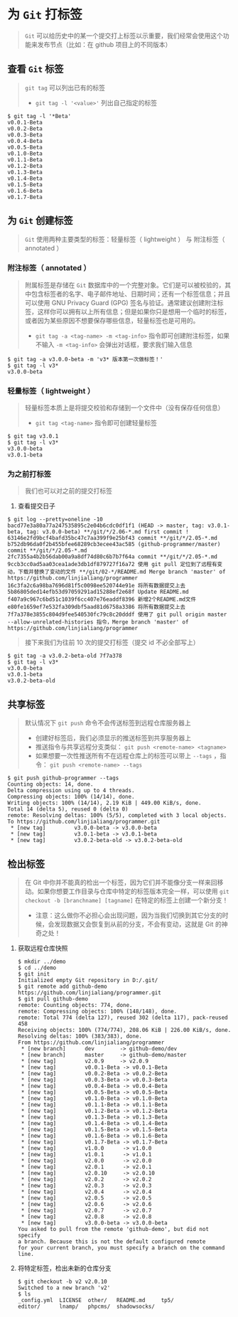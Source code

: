 # 为 `Git` 打标签

> `Git` 可以给历史中的某一个提交打上标签以示重要，我们经常会使用这个功能来发布节点（比如：在 github 项目上的不同版本）

## 查看 `Git` 标签

> `git tag` 可以列出已有的标签
>
> -   `git tag -l '<value>'` 列出自己指定的标签

```shell
$ git tag -l '*Beta'
v0.0.1-Beta
v0.0.2-Beta
v0.0.3-Beta
v0.0.4-Beta
v0.0.5-Beta
v0.1.0-Beta
v0.1.1-Beta
v0.1.2-Beta
v0.1.3-Beta
v0.1.4-Beta
v0.1.5-Beta
v0.1.6-Beta
v0.1.7-Beta
```

## 为 `Git` 创建标签

> `Git` 使用两种主要类型的标签：轻量标签（ lightweight ） 与 附注标签（ annotated ）

### 附注标签（ annotated ）

> 附属标签是存储在 `Git` 数据库中的一个完整对象。它们是可以被校验的，其中包含标签者的名字、电子邮件地址、日期时间；还有一个标签信息；并且可以使用 GNU Privacy Guard (GPG) 签名与验证。通常建议创建附注标签，这样你可以拥有以上所有信息；但是如果你只是想用一个临时的标签，或者因为某些原因不想要保存哪些信息，轻量标签也是可用的。
>
> -   `git tag -a <tag-name> -m <tag-info>` 指令即可创建附注标签，如果不输入 `-m <tag-info>` 会弹出对话框，要求我们输入信息

```shell
$ git tag -a v3.0.0-beta -m 'v3* 版本第一次做标签！'
$ git tag -l v3*
v3.0.0-beta
```

### 轻量标签（ lightweight ）

> 轻量标签本质上是将提交校验和存储到一个文件中（没有保存任何信息）
>
> -   `git tag <tag-name>` 指令即可创建轻量标签

```shell
$ git tag v3.0.1
$ git tag -l v3*
v3.0.0-beta
v3.0.1-beta
```

### 为之前打标签

> 我们也可以对之前的提交打标签

1.  查看提交日子

```shell
$ git log --pretty=oneline -10
bacd77e3a80a77a247535895c2e04b6cdc0df1f1 (HEAD -> master, tag: v3.0.1-beta, tag: v3.0.0-beta) **/git/*/2.06-*.md first commit !
63146e2fd9bcf4bafd35bc47c7aa399f9e25bf43 commit **/git/*/2.05-*.md
b752db96da0f2b455bfee68289cb3ecee43ac585 (github-programmer/master) commit **/git/*/2.05-*.md
2fc7355a4b2b56dab00a9a8df74d80c6b7b7f64a commit **/git/*/2.05-*.md
9ccb3cc0ad5aa03cea1ade3db1df879727f16a72 使用 git pull 定位到了远程有变动，下载并替换了变动的文件 **/git/02-*/README.md Merge branch 'master' of https://github.com/linjialiang/programmer
16c3fa2c6a98ba7696d81f5c0098ee520744e91e 将所有数据提交上去
5b86805ded14efb53d97059291ad15288ef2e68f Update README.md
f407a9c967c6bd51c1039f6cc407e76eaddf8396 新增2个README.md文件
e80fe1659ef7e532fa309dbf5aad81d6758a3386 将所有数据提交上去
7f7a378e3855c804d9fee540530fc79c8c20dddf 使用了 git pull origin master --allow-unrelated-histories 指令，Merge branch 'master' of https://github.com/linjialiang/programmer
```

> 接下来我们为往前 10 次的提交打标签（提交 id 不必全部写上）

```shell
$ git tag -a v3.0.2-beta-old 7f7a378
$ git tag -l v3*
v3.0.0-beta
v3.0.1-beta
v3.0.2-beta-old
```

## 共享标签

> 默认情况下 `git push` 命令不会传送标签到远程仓库服务器上
>
> -   创建好标签后，我们必须显示的推送标签到共享服务器上
> -   推送指令与共享远程分支类似： `git push <remote-name> <tagname>`
> -   如果想要一次性推送所有不在远程仓库上的标签可以带上 `--tags` ，指令： `git push <remote-name> --tags`

```shell
$ git push github-programmer --tags
Counting objects: 14, done.
Delta compression using up to 4 threads.
Compressing objects: 100% (14/14), done.
Writing objects: 100% (14/14), 2.19 KiB | 449.00 KiB/s, done.
Total 14 (delta 5), reused 0 (delta 0)
remote: Resolving deltas: 100% (5/5), completed with 3 local objects.
To https://github.com/linjialiang/programmer.git
 * [new tag]         v3.0.0-beta -> v3.0.0-beta
 * [new tag]         v3.0.1-beta -> v3.0.1-beta
 * [new tag]         v3.0.2-beta-old -> v3.0.2-beta-old
```

## 检出标签

> 在 Git 中你并不能真的检出一个标签，因为它们并不能像分支一样来回移动。如果你想要工作目录与仓库中特定的标签版本完全一样，可以使用 `git checkout -b [branchname] [tagname]` 在特定的标签上创建一个新分支！
>
> -   注意：这么做你不必担心会出现问题，因为当我们切换到其它分支的时候，会发现数据又会恢复到从前的分支，不会有变动，这就是 Git 的神奇之处！

1.  获取远程仓库快照

    ```shell
    $ mkdir ../demo
    $ cd ../demo
    $ git init
    Initialized empty Git repository in D:/.git/
    $ git remote add github-demo https://github.com/linjialiang/programmer.git
    $ git pull github-demo
    remote: Counting objects: 774, done.
    remote: Compressing objects: 100% (148/148), done.
    remote: Total 774 (delta 127), reused 302 (delta 117), pack-reused 458
    Receiving objects: 100% (774/774), 208.06 KiB | 226.00 KiB/s, done.
    Resolving deltas: 100% (383/383), done.
    From https://github.com/linjialiang/programmer
     * [new branch]      dev        -> github-demo/dev
     * [new branch]      master     -> github-demo/master
     * [new tag]         v2.0.9     -> v2.0.9
     * [new tag]         v0.0.1-Beta -> v0.0.1-Beta
     * [new tag]         v0.0.2-Beta -> v0.0.2-Beta
     * [new tag]         v0.0.3-Beta -> v0.0.3-Beta
     * [new tag]         v0.0.4-Beta -> v0.0.4-Beta
     * [new tag]         v0.0.5-Beta -> v0.0.5-Beta
     * [new tag]         v0.1.0-Beta -> v0.1.0-Beta
     * [new tag]         v0.1.1-Beta -> v0.1.1-Beta
     * [new tag]         v0.1.2-Beta -> v0.1.2-Beta
     * [new tag]         v0.1.3-Beta -> v0.1.3-Beta
     * [new tag]         v0.1.4-Beta -> v0.1.4-Beta
     * [new tag]         v0.1.5-Beta -> v0.1.5-Beta
     * [new tag]         v0.1.6-Beta -> v0.1.6-Beta
     * [new tag]         v0.1.7-Beta -> v0.1.7-Beta
     * [new tag]         v1.0.0      -> v1.0.0
     * [new tag]         v1.0.1      -> v1.0.1
     * [new tag]         v2.0.0      -> v2.0.0
     * [new tag]         v2.0.1      -> v2.0.1
     * [new tag]         v2.0.10     -> v2.0.10
     * [new tag]         v2.0.2      -> v2.0.2
     * [new tag]         v2.0.3      -> v2.0.3
     * [new tag]         v2.0.4      -> v2.0.4
     * [new tag]         v2.0.5      -> v2.0.5
     * [new tag]         v2.0.6      -> v2.0.6
     * [new tag]         v2.0.7      -> v2.0.7
     * [new tag]         v2.0.8      -> v2.0.8
     * [new tag]         v3.0.0-beta -> v3.0.0-beta
    You asked to pull from the remote 'github-demo', but did not specify
    a branch. Because this is not the default configured remote
    for your current branch, you must specify a branch on the command line.
    ```

2.  将特定标签，检出未新的仓库分支

    ```shell
    $ git checkout -b v2 v2.0.10
    Switched to a new branch 'v2'
    $ ls
    _config.yml  LICENSE  other/   README.md     tp5/
    editor/      lnamp/   phpcms/  shadowsocks/
    ```
